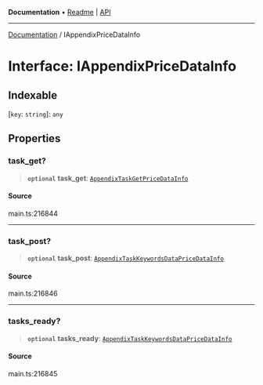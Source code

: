 **Documentation** • [Readme](../README.md) \| [API](../globals.md)

***

[Documentation](../README.md) / IAppendixPriceDataInfo

# Interface: IAppendixPriceDataInfo

## Indexable

 \[`key`: `string`\]: `any`

## Properties

### task\_get?

> **`optional`** **task\_get**: [`AppendixTaskGetPriceDataInfo`](../classes/AppendixTaskGetPriceDataInfo.md)

#### Source

main.ts:216844

***

### task\_post?

> **`optional`** **task\_post**: [`AppendixTaskKeywordsDataPriceDataInfo`](../classes/AppendixTaskKeywordsDataPriceDataInfo.md)

#### Source

main.ts:216846

***

### tasks\_ready?

> **`optional`** **tasks\_ready**: [`AppendixTaskKeywordsDataPriceDataInfo`](../classes/AppendixTaskKeywordsDataPriceDataInfo.md)

#### Source

main.ts:216845
